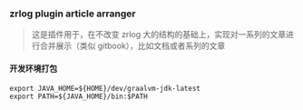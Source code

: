 ### zrlog plugin article arranger

> 这是插件用于，在不改变 zrlog 大的结构的基础上，实现对一系列的文章进行合并展示（类似 gitbook），比如文档或者系列的文章

#### 开发环境打包

```shell
export JAVA_HOME=${HOME}/dev/graalvm-jdk-latest
export PATH=${JAVA_HOME}/bin:$PATH
```